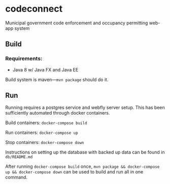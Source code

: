 # codeconnect
Municipal government code enforcement and occupancy permitting web-app system


## Build
### Requirements:
- Java 8 w/ Java FX and Java EE

Build system is maven—`mvn package` should do it.

## Run
Running requires a postgres service and webfly server setup. This has been sufficiently automated through docker containers.

Build containers: `docker-compose build`

Run containers: `docker-compose up`

Stop containers: `docker-compose down`

Instructions on setting up the database with backed up data can be found in `db/README.md`

After running `docker-compose build` once, `mvn package && docker-compose up && docker-compose down` can be used to build and run all in one command.
